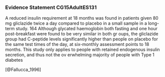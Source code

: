 ### Evidence Statement CG15AdultES131
A reduced insulin requirement at 18 months was found in patients given 80 mg gliclazide twice a day compared to placebo in a small sample in a long-term study. 164 Although glycated haemoglobin both fasting and one hour post-breakfast were found to be very similar in both gr oups, the gliclazide group had C-peptide levels significantly higher than people on placebo for the same test times of the day, at six-monthly assessment points to 18 months. This study only applies to people with retained endogenous insulin secretion, and thus not the ov erwhelming majority of people with Type 1 diabetes



[@Fallucca_1996]
